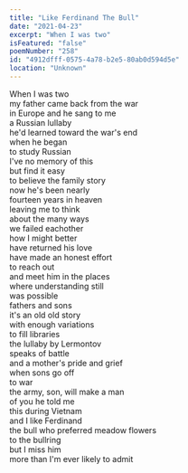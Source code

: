 ```yaml
---
title: "Like Ferdinand The Bull"
date: "2021-04-23"
excerpt: "When I was two"
isFeatured: "false"
poemNumber: "258"
id: "4912dfff-0575-4a78-b2e5-80ab0d594d5e"
location: "Unknown"
---
```


When I was two  
my father came back from the war  
in Europe and he sang to me  
a Russian lullaby  
he'd learned toward the war's end  
when he began  
to study Russian  
I've no memory of this  
but find it easy  
to believe the family story  
now he's been nearly  
fourteen years in heaven  
leaving me to think  
about the many ways  
we failed eachother  
how I might better  
have returned his love  
have made an honest effort  
to reach out  
and meet him in the places  
where understanding still  
was possible  
fathers and sons  
it's an old old story  
with enough variations  
to fill libraries  
the lullaby by Lermontov  
speaks of battle  
and a mother's pride and grief  
when sons go off  
to war  
the army, son, will make a man  
of you he told me  
this during Vietnam  
and I like Ferdinand  
the bull who preferred meadow flowers  
to the bullring  
but I miss him  
more than I'm ever likely to admit
